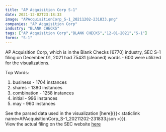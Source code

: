 ```yaml
---
title: "AP Acquisition Corp S-1"
date: 2021-12-02T23:18:33
image: "APAcquisitionCorp_S-1_20211202-231833.png"
companies: "AP Acquisition Corp"
industry: "BLANK CHECKS"
tags: ["AP Acquisition Corp","BLANK CHECKS","12-01-2021","S-1"]
forms: "S-1"
---
```

AP Acquisition Corp, which is in the Blank Checks [6770] industry, SEC S-1 filing on December 01, 2021 had 75431 (cleaned) words - 600 were utilized for the visualizations.

Top Words:
1. business - 1704 instances
2. shares - 1380 instances
3. combination - 1258 instances
4. initial - 996 instances
5. may - 960 instances


See the parsed data used in the visualization [here]({{< staticlink name=APAcquisitionCorp_S-1_20211202-231833.json >}}).  
View the actual filing on the SEC website [here](https://www.sec.gov/Archives/edgar/data/1862993/0001104659-21-145366.txt)